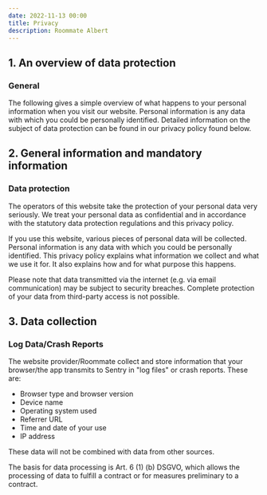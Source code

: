```yaml
---
date: 2022-11-13 00:00
title: Privacy
description: Roommate Albert
---
```


## 1. An overview of data protection
### General

The following gives a simple overview of what happens to your personal information when you visit our website. Personal information is any data with which you could be personally identified. Detailed information on the subject of data protection can be found in our privacy policy found below.

## 2. General information and mandatory information
### Data protection

The operators of this website take the protection of your personal data very seriously. We treat your personal data as confidential and in accordance with the statutory data protection regulations and this privacy policy.

If you use this website, various pieces of personal data will be collected. Personal information is any data with which you could be personally identified. This privacy policy explains what information we collect and what we use it for. It also explains how and for what purpose this happens.

Please note that data transmitted via the internet (e.g. via email communication) may be subject to security breaches. Complete protection of your data from third-party access is not possible.

## 3. Data collection
### Log Data/Crash Reports

The website provider/Roommate collect and store information that your browser/the app transmits to Sentry in "log files" or crash reports. These are:

* Browser type and browser version
* Device name
* Operating system used
* Referrer URL
* Time and date of your use
* IP address

These data will not be combined with data from other sources.

The basis for data processing is Art. 6 (1) (b) DSGVO, which allows the processing of data to fulfill a contract or for measures preliminary to a contract.
